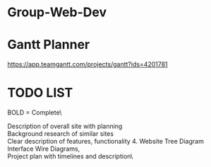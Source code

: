 # Group-Web-Dev

# Gantt Planner
https://app.teamgantt.com/projects/gantt?ids=4201781

# TODO LIST

BOLD = Complete\

Description of overall site with planning\
Background research of similar sites\
Clear description of features, functionality 4. Website Tree Diagram\
Interface Wire Diagrams,\
Project plan with timelines and description\
